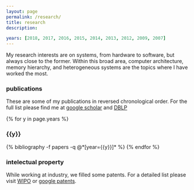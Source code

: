 ```yaml
---
layout: page
permalink: /research/
title: research
description: 

years: [2018, 2017, 2016, 2015, 2014, 2013, 2012, 2009, 2007]
---
```


My research interests are on systems, from hardware to software, but always
close to the former.  Within this broad area, computer architecture, memory hierarchy,
and heterogeneous systems are the topics where I have worked the most.

### publications

These are some of my publications in reversed chronological order. For the full
list please find me at [google
scholar](https://scholar.google.es/citations?user=GMN3oxEAAAAJ&hl=en&oi=ao) and
[DBLP](http://dblp.uni-trier.de/pers/hd/g/Gracia:Dar=iacute=o_Su=aacute=rez)

{% for y in page.years %}
  <h3 class="year">{{y}}</h3>
  {% bibliography -f papers -q @*[year={{y}}]* %}
{% endfor %}

### intelectual property

While working at industry, we filled some patents. For a detailed list
please visit [WIPO](https://patentscope.wipo.int/search/en/search.jsf) or [google patents](https://patents.google.com/?inventor=dario+suarez+gracia).
